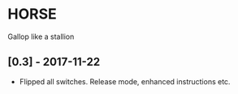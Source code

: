 # HORSE
Gallop like a stallion


## [0.3] - 2017-11-22
- Flipped all switches. Release mode, enhanced instructions etc.

